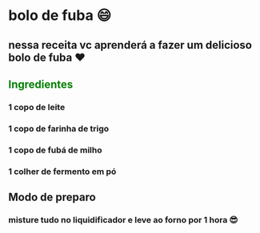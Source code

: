 # bolo de fuba :smile: <br>

## nessa receita vc aprenderá a fazer um delicioso bolo de fuba :heart:<br>

## <font color="green"> Ingredientes</font> <br>

### 1 copo de leite <br>
### 1 copo de farinha de trigo<br>
### 1 copo de fubá de milho <br>
### 1 colher de fermento em pó

## Modo de preparo<br>

### misture tudo no liquidificador e leve ao forno por 1 hora :sunglasses:
